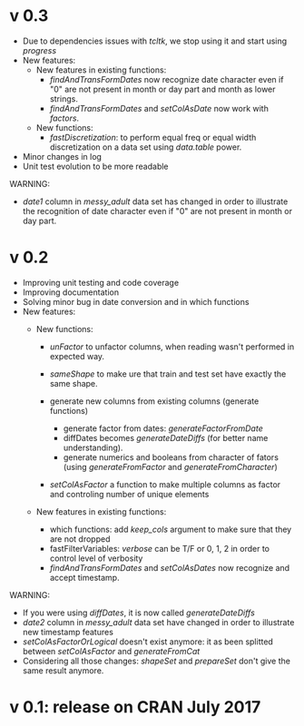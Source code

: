 v 0.3
=====
- Due to dependencies issues with *tcltk*, we stop using it and start using *progress*
- New features:
	- New features in existing functions:
		- *findAndTransFormDates* now recognize date character even if "0" are not present in month or day part and month as lower strings.
		- *findAndTransFormDates* and *setColAsDate* now work with *factors*.
	- New functions:
		- *fastDiscretization*: to perform equal freq or equal width discretization on a data set using *data.table* power.
- Minor changes in log
- Unit test evolution to be more readable

WARNING:
- *date1* column in *messy_adult* data set has changed in order to illustrate the recognition of date character even if "0" are not present in month or day part.


v 0.2
=====
- Improving unit testing and code coverage
- Improving documentation
- Solving minor bug in date conversion and in which functions
- New features: 
	- New functions:
		- *unFactor* to unfactor columns, when reading wasn't performed in expected way.
		- *sameShape* to make ure that train and test set have exactly the same shape.
		- generate new columns from existing columns (generate functions)
			- generate factor from dates: *generateFactorFromDate*
			- diffDates becomes *generateDateDiffs* (for better name understanding).
			- generate numerics and booleans from character of fators (using *generateFromFactor* and *generateFromCharacter*)
			
		- *setColAsFactor* a function to make multiple columns as factor and controling number of unique elements
		
	- New features in existing functions:	
		- which functions: add *keep_cols* argument to make sure that they are not dropped
		- fastFilterVariables: *verbose* can be T/F or 0, 1, 2 in order to control level of verbosity
		- *findAndTransFormDates* and *setColAsDates* now recognize and accept timestamp.

WARNING:
- If you were using *diffDates*, it is now called *generateDateDiffs*
- *date2* column in *messy_adult* data set have changed in order to illustrate new timestamp features
- *setColAsFactorOrLogical* doesn't exist anymore: it as been splitted between *setColAsFactor* and *generateFromCat*
- Considering all those changes: *shapeSet* and *prepareSet* don't give the same result anymore.


v 0.1: release on CRAN July 2017
================================